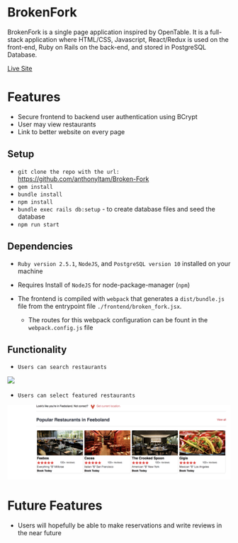 # BrokenFork

BrokenFork is a single page application inspired by OpenTable. It is a full-stack application where HTML/CSS, Javascript, React/Redux is used on the front-end, Ruby on Rails on the back-end, and stored in PostgreSQL Database.

[Live Site](https://broken-fork.herokuapp.com/#/)

# Features

* Secure frontend to backend user authentication using BCrypt
* User may view restaurants
* Link to better website on every page


## Setup

* `git clone the repo with the url:` https://github.com/anthonyltam/Broken-Fork
* `gem install`
* `bundle install`
* `npm install`
* `bundle exec rails db:setup` - to create database files and seed the database
* `npm run start`


## Dependencies

* `Ruby version 2.5.1`, `NodeJS`, and `PostgreSQL version 10` installed on your machine

* Requires Install of `NodeJS` for node-package-manager (`npm`)

* The frontend is compiled with `webpack` that generates a `dist/bundle.js` file from the entrypoint file `./frontend/broken_fork.jsx`.  
  - The routes for this webpack configuration can be fount in the `webpack.config.js` file


## Functionality

* `Users can search restaurants`

![](readme_images/search_bar.gif)

* `Users can select featured restaurants`

![](readme_images/featured-rests.png)


# Future Features

* Users will hopefully be able to make reservations and write reviews in the near future
